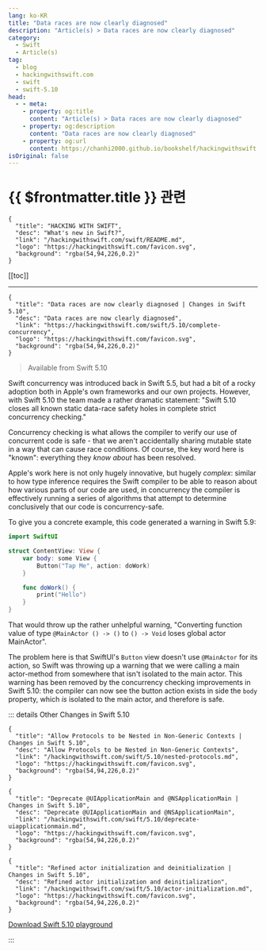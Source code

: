 ```yaml
---
lang: ko-KR
title: "Data races are now clearly diagnosed"
description: "Article(s) > Data races are now clearly diagnosed"
category:
  - Swift
  - Article(s)
tag: 
  - blog
  - hackingwithswift.com
  - swift
  - swift-5.10
head:
  - - meta:
    - property: og:title
      content: "Article(s) > Data races are now clearly diagnosed"
    - property: og:description
      content: "Data races are now clearly diagnosed"
    - property: og:url
      content: https://chanhi2000.github.io/bookshelf/hackingwithswift.com/swift/5.10/complete-concurrency.html
isOriginal: false
---
```


# {{ $frontmatter.title }} 관련

```component VPCard
{
  "title": "HACKING WITH SWIFT",
  "desc": "What's new in Swift?",
  "link": "/hackingwithswift.com/swift/README.md",
  "logo": "https://hackingwithswift.com/favicon.svg",
  "background": "rgba(54,94,226,0.2)"
}
```

[[toc]]

---

```component VPCard
{
  "title": "Data races are now clearly diagnosed | Changes in Swift 5.10",
  "desc": "Data races are now clearly diagnosed",
  "link": "https://hackingwithswift.com/swift/5.10/complete-concurrency", 
  "logo": "https://hackingwithswift.com/favicon.svg",
  "background": "rgba(54,94,226,0.2)"
}
```

> Available from Swift 5.10

Swift concurrency was introduced back in Swift 5.5, but had a bit of a rocky adoption both in Apple's own frameworks and our own projects. However, with Swift 5.10 the team made a rather dramatic statement: "Swift 5.10 closes all known static data-race safety holes in complete strict concurrency checking."

Concurrency checking is what allows the compiler to verify our use of concurrent code is safe - that we aren't accidentally sharing mutable state in a way that can cause race conditions. Of course, the key word here is "known": everything they *know about* has been resolved.

Apple's work here is not only hugely innovative, but hugely *complex*: similar to how type inference requires the Swift compiler to be able to reason about how various parts of our code are used, in concurrency the compiler is effectively running a series of algorithms that attempt to determine conclusively that our code is concurrency-safe.

To give you a concrete example, this code generated a warning in Swift 5.9:

```swift
import SwiftUI

struct ContentView: View {
    var body: some View {
        Button("Tap Me", action: doWork)
    }

    func doWork() {
        print("Hello")
    }
}
```

That would throw up the rather unhelpful warning, "Converting function value of type `@MainActor () -> ()` to `() -> Void` loses global actor MainActor".

The problem here is that SwiftUI's `Button` view doesn't use `@MainActor` for its action, so Swift was throwing up a warning that we were calling a main actor-method from somewhere that isn't isolated to the main actor. This warning has been removed by the concurrency checking improvements in Swift 5.10: the compiler can now see the button action exists in side the `body` property, which *is* isolated to the main actor, and therefore is safe.

::: details Other Changes in Swift 5.10
<!-- 
```component VPCard
{
  "title": "Data races are now clearly diagnosed | Changes in Swift 5.10",
  "desc": "Data races are now clearly diagnosed",
  "link": "/hackingwithswift.com/swift/5.10/complete-concurrency.md",
  "logo": "https://hackingwithswift.com/favicon.svg",
  "background": "rgba(54,94,226,0.2)"
}
```
-->
```component VPCard
{
  "title": "Allow Protocols to be Nested in Non-Generic Contexts | Changes in Swift 5.10",
  "desc": "Allow Protocols to be Nested in Non-Generic Contexts",
  "link": "/hackingwithswift.com/swift/5.10/nested-protocols.md",
  "logo": "https://hackingwithswift.com/favicon.svg",
  "background": "rgba(54,94,226,0.2)"
}
```

```component VPCard
{
  "title": "Deprecate @UIApplicationMain and @NSApplicationMain | Changes in Swift 5.10",
  "desc": "Deprecate @UIApplicationMain and @NSApplicationMain",
  "link": "/hackingwithswift.com/swift/5.10/deprecate-uiapplicationmain.md",
  "logo": "https://hackingwithswift.com/favicon.svg",
  "background": "rgba(54,94,226,0.2)"
}
```

```component VPCard
{
  "title": "Refined actor initialization and deinitialization | Changes in Swift 5.10",
  "desc": "Refined actor initialization and deinitialization",
  "link": "/hackingwithswift.com/swift/5.10/actor-initialization.md",
  "logo": "https://hackingwithswift.com/favicon.svg",
  "background": "rgba(54,94,226,0.2)"
}
```

[<VPIcon icon="fas fa-file-zipper"/>Download Swift 5.10 playground](https://hackingwithswift.com/files/playgrounds/swift/playground-5-9-to-5-10.playground.zip)

:::

